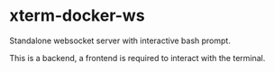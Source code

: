 # xterm-docker-ws
Standalone websocket server with interactive bash prompt.

This is a backend, a frontend is required to interact with the terminal. 
